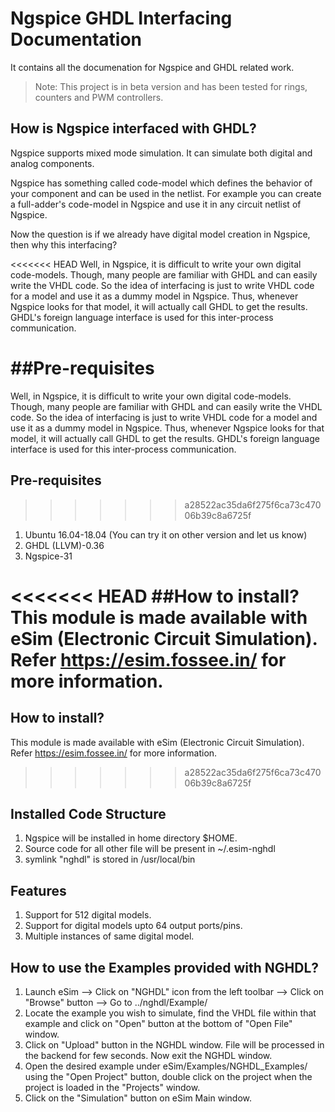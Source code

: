 Ngspice GHDL Interfacing Documentation 
====

It contains all the documenation for Ngspice and GHDL related work.

> Note: This project is in beta version and has been tested for rings, counters and PWM controllers.


## How is Ngspice interfaced with GHDL?
Ngspice supports mixed mode simulation. It can simulate both digital and analog components.

Ngspice has something called code-model which defines the behavior of your component and can be used in the netlist. For example you can create a full-adder's code-model in Ngspice and use it in any circuit netlist of Ngspice.

Now the question is if we already have digital model creation in Ngspice, then why this interfacing?

<<<<<<< HEAD
Well, in Ngspice, it is difficult to write your own digital code-models. Though, many people are familiar with GHDL and can easily write the VHDL code. So the idea of interfacing is just to write VHDL code for a model and use it as a dummy model in Ngspice. Thus, whenever Ngspice looks for that model, it will actually call GHDL to get the results. GHDL's foreign language interface is used for this inter-process communication.


##Pre-requisites
=======
Well, in Ngspice, it is difficult to write your own digital code-models. Though, many people are familiar with GHDL and can easily write the VHDL code.
So the idea of interfacing is just to write VHDL code for a model and use it as a dummy model in Ngspice. Thus, whenever Ngspice looks for that model, it will actually call GHDL to get the results.
GHDL's foreign language interface is used for this inter-process communication.


## Pre-requisites
>>>>>>> a28522ac35da6f275f6ca73c47006b39c8a6725f
1. Ubuntu 16.04-18.04 (You can try it on other version and let us know)
2. GHDL (LLVM)-0.36
3. Ngspice-31

<<<<<<< HEAD
##How to install? This module is made available with eSim (Electronic Circuit Simulation). Refer https://esim.fossee.in/ for more information.
=======

## How to install?
This module is made available with eSim (Electronic Circuit Simulation). 
Refer https://esim.fossee.in/ for more information.
>>>>>>> a28522ac35da6f275f6ca73c47006b39c8a6725f


## Installed Code Structure
1. Ngspice will be installed in home directory $HOME.
2. Source code for all other file will be present in ~/.esim-nghdl
3. symlink "nghdl" is stored in /usr/local/bin


## Features
1. Support for 512 digital models.
2. Support for digital models upto 64 output ports/pins.
3. Multiple instances of same digital model.


## How to use the Examples provided with NGHDL?
1. Launch eSim --> Click on "NGHDL" icon from the left toolbar --> Click on "Browse" button --> Go to ../nghdl/Example/
2. Locate the example you wish to simulate, find the VHDL file within that example and click on "Open" button at the bottom of "Open File" window.
3. Click on "Upload" button in the NGHDL window. File will be processed in the backend for few seconds. Now exit the NGHDL window.
4. Open the desired example under eSim/Examples/NGHDL_Examples/ using the "Open Project" button, double click on the project when the project is loaded in the "Projects" window.
5. Click on the "Simulation" button on eSim Main window.

